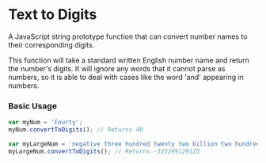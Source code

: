 # Text to Digits
A JavaScript string prototype function that can convert number names to their corresponding digits.

This function will take a standard written English number name and return the number's digits. It will ignore any words that it cannot parse as numbers, so it is able to deal with cases like the word 'and' appearing in numbers.

### Basic Usage
```javascript
var myNum = 'Fourty';
myNum.convertToDigits(); // Returns 40

var myLargeNum = 'negative three hundred twenty two billion two hundred ninety nine million one hundred twenty nine thousand one hundred twenty three';
myLargeNum.convertToDigits(); // Returns -322299129123
```


